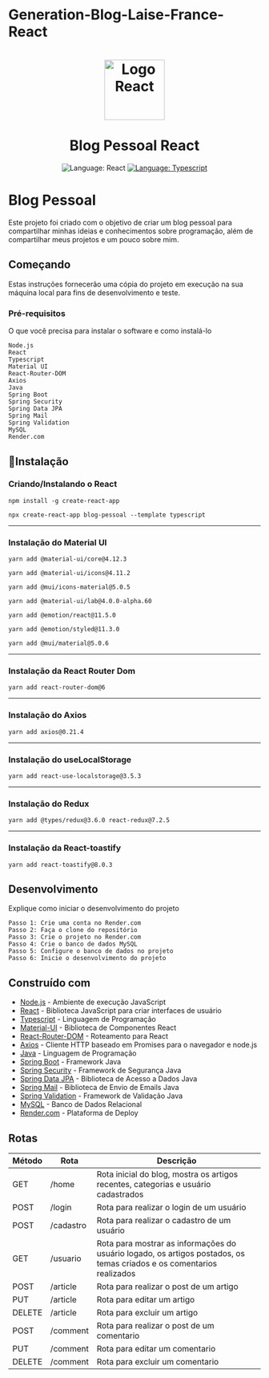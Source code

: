 # Generation-Blog-Laise-France-React
<h1 align="center">
	<img src="https://upload.wikimedia.org/wikipedia/commons/thumb/a/a7/React-icon.svg/1280px-React-icon.svg.png" alt="Logo React" width="120"><br><br>
    Blog Pessoal React
</h1>

<div>
    <p align="center">
<a>
    <img src="https://img.shields.io/static/v1?label=Library&message=React&color=aquamarine&style=for-the-badge&logo=React" alt="Language: React">
</a>
    <a href="#">
        <img src="https://img.shields.io/static/v1?label=Language&message=Typescript&color=blue&style=for-the-badge&logo=Typescript" alt="Language: Typescript">
    </a>
    </p>
</div>

# Blog Pessoal 

Este projeto foi criado com o objetivo de criar um blog pessoal para compartilhar minhas ideias e conhecimentos sobre programação, além de compartilhar meus projetos e um pouco sobre mim.

## Começando

Estas instruções fornecerão uma cópia do projeto em execução na sua máquina local para fins de desenvolvimento e teste.

### Pré-requisitos

O que você precisa para instalar o software e como instalá-lo

```
Node.js
React
Typescript
Material UI
React-Router-DOM
Axios
Java
Spring Boot
Spring Security
Spring Data JPA
Spring Mail
Spring Validation
MySQL
Render.com
```

## 📕Instalação

### Criando/Instalando o React
```
npm install -g create-react-app
```

```
npx create-react-app blog-pessoal --template typescript 
```
---
### Instalação do Material UI
```
yarn add @material-ui/core@4.12.3
```
```
yarn add @material-ui/icons@4.11.2
```
```
yarn add @mui/icons-material@5.0.5
```
```
yarn add @material-ui/lab@4.0.0-alpha.60
```
```
yarn add @emotion/react@11.5.0
```
```
yarn add @emotion/styled@11.3.0
```
```
yarn add @mui/material@5.0.6
```
---
### Instalação da React Router Dom
```
yarn add react-router-dom@6
```
---
### Instalação do Axios
```
yarn add axios@0.21.4
```
---
### Instalação do useLocalStorage
```
yarn add react-use-localstorage@3.5.3
```
---
### Instalação do Redux
```
yarn add @types/redux@3.6.0 react-redux@7.2.5
```
---
### Instalação da React-toastify
```
yarn add react-toastify@8.0.3
```

## Desenvolvimento

Explique como iniciar o desenvolvimento do projeto

```
Passo 1: Crie uma conta no Render.com
Passo 2: Faça o clone do repositório
Passo 3: Crie o projeto no Render.com
Passo 4: Crie o banco de dados MySQL
Passo 5: Configure o banco de dados no projeto
Passo 6: Inicie o desenvolvimento do projeto
```

## Construído com

* [Node.js](https://nodejs.org/) - Ambiente de execução JavaScript
* [React](https://reactjs.org/) - Biblioteca JavaScript para criar interfaces de usuário
* [Typescript](https://www.typescriptlang.org/) - Linguagem de Programação
* [Material-UI](https://material-ui.com/) - Biblioteca de Componentes React
* [React-Router-DOM](https://reacttraining.com/react-router/web/guides/quick-start) - Roteamento para React
* [Axios](https://github.com/axios/axios) - Cliente HTTP baseado em Promises para o navegador e node.js
* [Java](https://www.java.com/pt_BR/) - Linguagem de Programação
* [Spring Boot](https://spring.io/projects/spring-boot) - Framework Java
* [Spring Security](https://spring.io/projects/spring-security) - Framework de Segurança Java
* [Spring Data JPA](https://spring.io/projects/spring-data-jpa) - Biblioteca de Acesso a Dados Java
* [Spring Mail](https://spring.io/projects/spring-mail) - Biblioteca de Envio de Emails Java
* [Spring Validation](https://spring.io/projects/spring-validation) - Framework de Validação Java
* [MySQL](https://www.mysql.com/) - Banco de Dados Relacional
* [Render.com](https://render.com/) - Plataforma de Deploy



## Rotas

| Método | Rota      | Descrição                                                                                                                                                     |
|--------|-----------|-----------------------------------------------------------------------------------------------------------------------------------------------------------------|
| GET    | /home     | Rota inicial do blog, mostra os artigos recentes, categorias e usuário cadastrados                                                                              |
| POST   | /login    | Rota para realizar o login de um usuário                                                                                                                       |
| POST   | /cadastro | Rota para realizar o cadastro de um usuário                                                                                                                    |
| GET    | /usuario     | Rota para mostrar as informações do usuário logado, os artigos postados, os temas criados e os comentarios realizados                                          |
| POST   | /article  | Rota para realizar o post de um artigo                                                                                                                        |
| PUT    | /article  | Rota para editar um artigo                                                                                                                                    |
| DELETE | /article  | Rota para excluir um artigo                                                                                                                                    |
| POST   | /comment  | Rota para realizar o post de um comentario                                                                                                                    |
| PUT    | /comment  | Rota para editar um comentario                                                                                                                                 |
| DELETE | /comment  | Rota para excluir um comentario                       
